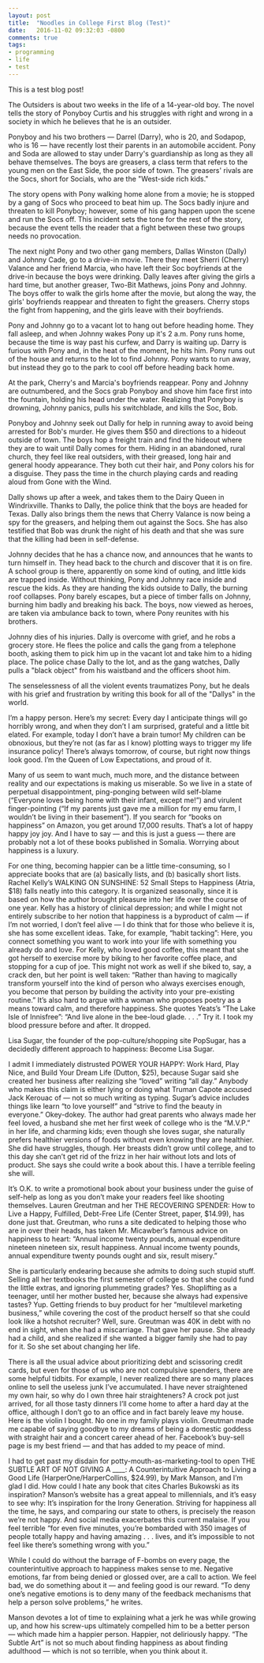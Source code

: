 ```yaml
---
layout: post
title:  "Noodles in College First Blog (Test)"
date:   2016-11-02 09:32:03 -0800
comments: true
tags:
- programming
- life
- test
---
```


This is a test blog post!

The Outsiders is about two weeks in the life of a 14-year-old boy. The novel tells the story of Ponyboy Curtis and his struggles with right and wrong in a society in which he believes that he is an outsider.

Ponyboy and his two brothers — Darrel (Darry), who is 20, and Sodapop, who is 16 — have recently lost their parents in an automobile accident. Pony and Soda are allowed to stay under Darry's guardianship as long as they all behave themselves. The boys are greasers, a class term that refers to the young men on the East Side, the poor side of town. The greasers' rivals are the Socs, short for Socials, who are the "West-side rich kids."

The story opens with Pony walking home alone from a movie; he is stopped by a gang of Socs who proceed to beat him up. The Socs badly injure and threaten to kill Ponyboy; however, some of his gang happen upon the scene and run the Socs off. This incident sets the tone for the rest of the story, because the event tells the reader that a fight between these two groups needs no provocation.

The next night Pony and two other gang members, Dallas Winston (Dally) and Johnny Cade, go to a drive-in movie. There they meet Sherri (Cherry) Valance and her friend Marcia, who have left their Soc boyfriends at the drive-in because the boys were drinking. Dally leaves after giving the girls a hard time, but another greaser, Two-Bit Mathews, joins Pony and Johnny. The boys offer to walk the girls home after the movie, but along the way, the girls' boyfriends reappear and threaten to fight the greasers. Cherry stops the fight from happening, and the girls leave with their boyfriends.

Pony and Johnny go to a vacant lot to hang out before heading home. They fall asleep, and when Johnny wakes Pony up it's 2 a.m. Pony runs home, because the time is way past his curfew, and Darry is waiting up. Darry is furious with Pony and, in the heat of the moment, he hits him. Pony runs out of the house and returns to the lot to find Johnny. Pony wants to run away, but instead they go to the park to cool off before heading back home.

At the park, Cherry's and Marcia's boyfriends reappear. Pony and Johnny are outnumbered, and the Socs grab Ponyboy and shove him face first into the fountain, holding his head under the water. Realizing that Ponyboy is drowning, Johnny panics, pulls his switchblade, and kills the Soc, Bob.

Ponyboy and Johnny seek out Dally for help in running away to avoid being arrested for Bob's murder. He gives them $50 and directions to a hideout outside of town. The boys hop a freight train and find the hideout where they are to wait until Dally comes for them. Hiding in an abandoned, rural church, they feel like real outsiders, with their greased, long hair and general hoody appearance. They both cut their hair, and Pony colors his for a disguise. They pass the time in the church playing cards and reading aloud from Gone with the Wind.

Dally shows up after a week, and takes them to the Dairy Queen in Windrixville. Thanks to Dally, the police think that the boys are headed for Texas. Dally also brings them the news that Cherry Valance is now being a spy for the greasers, and helping them out against the Socs. She has also testified that Bob was drunk the night of his death and that she was sure that the killing had been in self-defense.

Johnny decides that he has a chance now, and announces that he wants to turn himself in. They head back to the church and discover that it is on fire. A school group is there, apparently on some kind of outing, and little kids are trapped inside. Without thinking, Pony and Johnny race inside and rescue the kids. As they are handing the kids outside to Dally, the burning roof collapses. Pony barely escapes, but a piece of timber falls on Johnny, burning him badly and breaking his back. The boys, now viewed as heroes, are taken via ambulance back to town, where Pony reunites with his brothers.

Johnny dies of his injuries. Dally is overcome with grief, and he robs a grocery store. He flees the police and calls the gang from a telephone booth, asking them to pick him up in the vacant lot and take him to a hiding place. The police chase Dally to the lot, and as the gang watches, Dally pulls a "black object" from his waistband and the officers shoot him.

The senselessness of all the violent events traumatizes Pony, but he deals with his grief and frustration by writing this book for all of the "Dallys" in the world.

I’m a happy person. Here’s my secret: Every day I anticipate things will go horribly wrong, and when they don’t I am surprised, grateful and a little bit elated. For example, today I don’t have a brain tumor! My children can be obnoxious, but they’re not (as far as I know) plotting ways to trigger my life insurance policy! There’s always tomorrow, of course, but right now things look good. I’m the Queen of Low Expectations, and proud of it.

Many of us seem to want much, much more, and the distance between reality and our expectations is making us miserable. So we live in a state of perpetual disappointment, ping-ponging between wild self-blame (“Everyone loves being home with their infant, except me!”) and virulent finger-pointing (“If my parents just gave me a million for my emu farm, I wouldn’t be living in their basement”). If you search for “books on happiness” on Amazon, you get around 17,000 results. That’s a lot of happy happy joy joy. And I have to say — and this is just a guess — there are probably not a lot of these books published in Somalia. Worrying about happiness is a luxury.

For one thing, becoming happier can be a little time-consuming, so I appreciate books that are (a) basically lists, and (b) basically short lists. Rachel Kelly’s WALKING ON SUNSHINE: 52 Small Steps to Happiness (Atria, $18) falls neatly into this category. It is organized seasonally, since it is based on how the author brought pleasure into her life over the course of one year. Kelly has a history of clinical depression; and while I might not entirely subscribe to her notion that happiness is a byproduct of calm — if I’m not worried, I don’t feel alive — I do think that for those who believe it is, she has some excellent ideas. Take, for example, “habit tacking”: Here, you connect something you want to work into your life with something you already do and love. For Kelly, who loved good coffee, this meant that she got herself to exercise more by biking to her favorite coffee place, and stopping for a cup of joe. This might not work as well if she biked to, say, a crack den, but her point is well taken: “Rather than having to magically transform yourself into the kind of person who always exercises enough, you become that person by building the activity into your pre-existing routine.” It’s also hard to argue with a woman who proposes poetry as a means toward calm, and therefore happiness. She quotes Yeats’s “The Lake Isle of Innisfree”: “And live alone in the bee-loud glade. . . .” Try it. I took my blood pressure before and after. It dropped.


Lisa Sugar, the founder of the pop-culture/shopping site PopSugar, has a decidedly different approach to happiness: Become Lisa Sugar.

I admit I immediately distrusted POWER YOUR HAPPY: Work Hard, Play Nice, and Build Your Dream Life (Dutton, $25), because Sugar said she created her business after realizing she “loved” writing “all day.” Anybody who makes this claim is either lying or doing what Truman Capote accused Jack Kerouac of — not so much writing as typing. Sugar’s advice includes things like learn “to love yourself” and “strive to find the beauty in everyone.” Okey-dokey. The author had great parents who always made her feel loved, a husband she met her first week of college who is the “M.V.P.” in her life, and charming kids; even though she loves sugar, she naturally prefers healthier versions of foods without even knowing they are healthier. She did have struggles, though. Her breasts didn’t grow until college, and to this day she can’t get rid of the frizz in her hair without lots and lots of product. She says she could write a book about this. I have a terrible feeling she will.

It’s O.K. to write a promotional book about your business under the guise of self-help as long as you don’t make your readers feel like shooting themselves. Lauren Greutman and her THE RECOVERING SPENDER: How to Live a Happy, Fulfilled, Debt-Free Life (Center Street, paper, $14.99), has done just that. Greutman, who runs a site dedicated to helping those who are in over their heads, has taken Mr. Micawber’s famous advice on happiness to heart: “Annual income twenty pounds, annual expenditure nineteen nineteen six, result happiness. Annual income twenty pounds, annual expenditure twenty pounds ought and six, result misery.”

She is particularly endearing because she admits to doing such stupid stuff. Selling all her textbooks the first semester of college so that she could fund the little extras, and ignoring plummeting grades? Yes. Shoplifting as a teenager, until her mother busted her, because she always had expensive tastes? Yup. Getting friends to buy product for her “multilevel marketing business,” while covering the cost of the product herself so that she could look like a hotshot recruiter? Well, sure. Greutman was 40K in debt with no end in sight, when she had a miscarriage. That gave her pause. She already had a child, and she realized if she wanted a bigger family she had to pay for it. So she set about changing her life.

There is all the usual advice about prioritizing debt and scissoring credit cards, but even for those of us who are not compulsive spenders, there are some helpful tidbits. For example, I never realized there are so many places online to sell the useless junk I’ve accumulated. I have never straightened my own hair, so why do I own three hair straighteners? A crock pot just arrived, for all those tasty dinners I’ll come home to after a hard day at the office, although I don’t go to an office and in fact barely leave my house. Here is the violin I bought. No one in my family plays violin. Greutman made me capable of saying goodbye to my dreams of being a domestic goddess with straight hair and a concert career ahead of her. Facebook’s buy-sell page is my best friend — and that has added to my peace of mind.

I had to get past my disdain for potty-mouth-as-marketing-tool to open THE SUBTLE ART OF NOT GIVING A ____: A Counterintuitive Approach to Living a Good Life (HarperOne/HarperCollins, $24.99), by Mark Manson, and I’m glad I did. How could I hate any book that cites Charles Bukowski as its inspiration? Manson’s website has a great appeal to millennials, and it’s easy to see why: It’s inspiration for the Irony Generation. Striving for happiness all the time, he says, and comparing our state to others, is precisely the reason we’re not happy. And social media exacerbates this current malaise. If you feel terrible “for even five minutes, you’re bombarded with 350 images of people totally happy and having amazing . . . lives, and it’s impossible to not feel like there’s something wrong with you.”

While I could do without the barrage of F-bombs on every page, the counterintuitive approach to happiness makes sense to me. Negative emotions, far from being denied or glossed over, are a call to action. We feel bad, we do something about it — and feeling good is our reward. “To deny one’s negative emotions is to deny many of the feedback mechanisms that help a person solve problems,” he writes.

Manson devotes a lot of time to explaining what a jerk he was while growing up, and how his screw-ups ultimately compelled him to be a better person — which made him a happier person. Happier, not deliriously happy. “The Subtle Art” is not so much about finding happiness as about finding adulthood — which is not so terrible, when you think about it.

